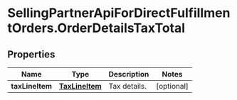 # SellingPartnerApiForDirectFulfillmentOrders.OrderDetailsTaxTotal

## Properties
Name | Type | Description | Notes
------------ | ------------- | ------------- | -------------
**taxLineItem** | [**TaxLineItem**](TaxLineItem.md) | Tax details. | [optional] 


